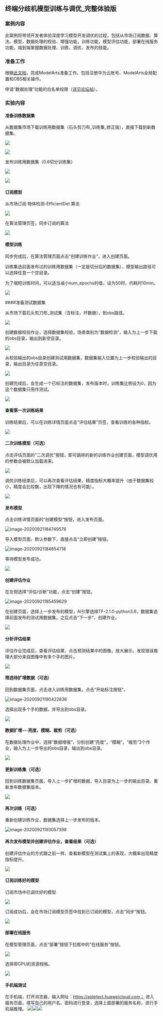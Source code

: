 ## 终端分歧机模型训练与调优_完整体验版

### 案例内容

此案例将带领开发者体验深度学习模型开发调优的过程，包括从市场订阅数据、算法、模型，数据处理的校验、增强功能，训练功能，模型评估功能，部署在线服务功能，端到端掌握数据处理、训练、调优、发布的技能。

### 准备工作

根据[此文档](https://github.com/huaweicloud/ModelArts-Lab/blob/master/docs/ModelArts准备工作/准备工作简易版.md)，完成ModelArts准备工作。包括注册华为云账号、ModelArts全局配置和OBS相关操作。

申请“数据处理”功能的白名单权限（[详见论坛帖](https://bbs.huaweicloud.com/forum/thread-78758-1-1.html)）。

### 实验内容

#### 准备训练数据集

从数据集市场下载训练用数据集（石头剪刀布\_训练集\_修正版），直接下载到新数据集。

![](./img/下载数据集_1.PNG)

![](./img/下载数据集_2.PNG)

发布训练用数据集（0.6切分训练集）

![](./img/发布训练集.PNG)

![](./img/训练集.PNG)

#### 订阅模型

从市场订阅 物体检测-EfficientDet 算法

![](./img/订阅算法.PNG)

在算法管理页签，同步订阅的算法

![](img/同步算法.png)

#### 模型训练

同步完成后，在算法管理页面点击“创建训练作业”，进入创建页面。

训练集选前面发布过的训练用数据集（一定是切分后的数据集），模型输出路径可以选择任意一个空目录。

为了缩短训练时间，可以适当减小num_epochs的值，设为50时，约耗时10min。

**![](./img/创建训练作业.PNG)**

####准备测试数据集

从市场下载石头剪刀布_测试集（含标注，坏数据），到obs路径。

![](./img/下载测试集.png)

 创建数据校验作业，选择数据集校验，场景类别为“数据检测”，输入为上一步下载的obs目录，输出到新空目录。

![](./img/数据校验.png)

从校验输出的obs目录创建测试用数据集，数据集输入位置为上一步校验输出的目录，输出目录为任意空目录。

![](./img/创建测试集.PNG)

创建完成后，会生成一个已标注的数据集，发布版本时，训练集比例设为0，因为这个数据集只用作测试。

![](./img/发布测试集.PNG)

#### 查看第一次训练结果

训练结束后，可以在训练详情页面点击“评估结果”页签，查看训练的各种指标。

![](../../AppData/Roaming/Typora/typora-user-images/image-20200921184156536.png)

#### 二次训练模型（可选）

点击评估页面的“二次调优”按钮，即可跳转的新的训练作业创建页面，模型调优用的参数会被默认加载进来。

![](./img/二次调优.PNG)

调优训练结束后，可以再次查看评估结果，精度指标大概率提升（由于数据集较小，精度会比较飘，出现下降的情况也有可能）。

![](./img/二次调优结果.png)

#### 发布模型

点击训练详情页面的“创建模型”按钮，进入发布页面。

![image-20200921184749576](img/发布模型.png)

导入模型页面，默认参数下，直接点击“立即创建”按钮。

![image-20200921184854718](img/发布模型_2.png)

等待模型发布成功。

![](./img/发布模型_3.PNG)

#### 创建评估作业

在左侧选择“评估/诊断”功能，点击“创建”按钮。

![image-20200921185459629](img/创建评估作业.png)

在创建页面，选择上一步发布的模型，AI引擎选择TF-2.1.0-python3.6，数据集选择前面发布的测试用数据集。之后点击“下一步”，创建作业。

![](./img/创建评估作业_2.png)

#### 分析评估结果

评估作业完成后，查看评估结果，点击预测结果中的图像，放大展示。发现错误推理大部分来自图像中有多个手的图片。

![](./img/评估结果_2.PNG)

#### 筛选待扩增数据（可选）

回到数据集页面，点击进入训练用数据集，点击“开始标注按钮”，

![image-20200921190422836](img/筛选数据_0.PNG)

选择出现多个手的数据，并导出到obs目录。

![](./img/筛选数据.PNG)

#### 数据扩增---亮度、模糊、裁剪（可选）

在数据处理作业中，选择“数据增强”，分别创建“亮度”，“模糊”，“裁剪”3个作业，输入为上一步导出的obs目录，输出到obs目录。

![](./img/数据扩增.png)

#### 更新训练集（可选）

回到训练数据集页面，导入上一步扩增的数据，导入目录为上一步的输出目录。重新发布数据集版本。

![](img/跟新训练集.png)

#### 再次训练（可选）

重新创建训练作业，数据集选择上一步发布的版本。

![image-20200921193057398](img/创建训练作业_2.PNG)

#### 再次发布模型并创建评估作业，查看结果（可选）

创建评估作业的方式跟之前一样，查看新模型在测试集上的表现，大概率出现精度指标提升。

![](./img/评估结果_3.png)

#### 订阅训练好的模型

订阅市场中已调优好的模型

![](./img/订阅模型.PNG)

订阅成功后，会在市场订阅模型页签中找到已订阅的模型，点击“同步”按钮。

![](./img/订阅模型_2.PNG)

#### 部署在线服务

在模型管理页面，点击“部署”按钮下拉框中的“在线服务”按钮。

![](img/发布服务_1.png)

选择带GPU的资源规格。

![](img/发布服务_2.png)

#### 手机端测试

在手机端，打开浏览器，输入网址：https://aidetect.huaweicloud.com；
进入服务页面，填写自己的用户名、密码进行登录，选择上面部署的服务名称，进行手机端推理。
![](./img/phone_1.png)![](./img/phone_2.png)![](./img/phone_3.png)
